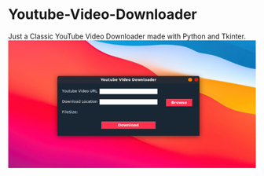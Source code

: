 # Youtube-Video-Downloader
Just a Classic YouTube Video Downloader made with Python and Tkinter.
![Appwrite Playground](preview.png)

